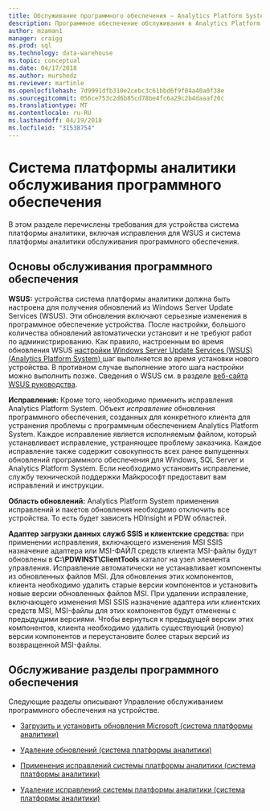 ```yaml
---
title: Обслуживание программного обеспечения — Analytics Platform System | Документы Microsoft
description: Программное обеспечение обслуживания в Analytics Platform System (APS).
author: mzaman1
manager: craigg
ms.prod: sql
ms.technology: data-warehouse
ms.topic: conceptual
ms.date: 04/17/2018
ms.author: murshedz
ms.reviewer: martinle
ms.openlocfilehash: 7d9991dfb310e2cebc3c61bbd6f9f04a40a0f38e
ms.sourcegitcommit: 056ce753c2d6b85cd78be4fc6a29c2b4daaaf26c
ms.translationtype: MT
ms.contentlocale: ru-RU
ms.lasthandoff: 04/19/2018
ms.locfileid: "31538754"
---
```

# <a name="software-servicing-in-analytics-platform-system"></a>Система платформы аналитики обслуживания программного обеспечения
В этом разделе перечислены требования для устройства система платформы аналитики, включая исправления для WSUS и система платформы аналитики обслуживания программного обеспечения.  
  
## <a name="Basics"></a>Основы обслуживания программного обеспечения  
**WSUS:** устройства система платформы аналитики должна быть настроена для получения обновлений из Windows Server Update Services (WSUS). Эти обновления включают серьезные изменения в программное обеспечение устройства. После настройки, большого количества обновлений автоматически установит и не требуют работ по администрированию. Как правило, настроенным во время обновления WSUS [настройки Windows Server Update Services &#40;WSUS&#41; &#40;Analytics Platform System&#41; ](configure-windows-server-update-services-wsus.md) шаг выполняется во время установки нового устройства. В противном случае выполнение этого шага настройки можно выполнить позже. Сведения о WSUS см. в разделе [веб-сайта WSUS руководства](http://go.microsoft.com/fwlink/?LinkId=202417).  
  
**Исправления:** Кроме того, необходимо применить исправления Analytics Platform System. Объект *исправление* обновления программного обеспечения, созданных для конкретного клиента для устранения проблемы с программным обеспечением Analytics Platform System. Каждое исправление является исполняемым файлом, который устанавливает исправление, устраняющее проблему заказчика. Каждое исправление также содержит совокупность всех ранее выпущенных обновлений программного обеспечения для Windows, SQL Server и Analytics Platform System. Если необходимо установить исправление, службу технической поддержки Майкрософт предоставит вам исправлений и инструкции.  
  
**Область обновлений:** Analytics Platform System применения исправлений и пакетов обновления необходимо отключить все устройства. То есть будет зависеть HDInsight и PDW областей.  
  
**Адаптер загрузки данных служб SSIS и клиентские средства:** при применении исправления, включающего изменения MSI SSIS назначение адаптера или MSI-ФАЙЛ средств клиента MSI-файлы будут обновлены в **C:\PDWINST\ClientTools** каталог на узел элемента управления. Исправление автоматически не устанавливает компоненты из обновленных файлов MSI. Для обновления этих компонентов, клиента необходимо удалить старые версии компонентов и установить новые версии обновленных файлов MSI. При удалении исправление, включающего изменения MSI SSIS назначение адаптера или клиентских средств MSI, MSI-файлы для этих компонентов будут отменены с предыдущими версиями. Чтобы вернуться к предыдущей версии этих компонентов, клиента необходимо удалить существующий (новую) версии компонентов и переустановите более старых версий из возвращенной MSI-файлы.  
  
## <a name="software-servicing-topics"></a>Обслуживание разделы программного обеспечения  
Следующие разделы описывают Управление обслуживанием программного обеспечения на устройстве.  
  
-   [Загрузить и установить обновления Microsoft &#40;система платформы аналитики&#41;](download-and-apply-microsoft-updates.md)  
  
-   [Удаление обновлений &#40;система платформы аналитики&#41;](uninstall-microsoft-updates.md)  
  
-   [Применения исправлений системы платформы аналитики &#40;система платформы аналитики&#41;](apply-analytics-platform-system-hotfixes.md)  
  
-   [Удаление исправлений системы платформы аналитики &#40;система платформы аналитики&#41;](uninstall-analytics-platform-system-hotfixes.md)  
  
<!-- MISSING LINKS ## See Also  
[Common Metadata Query Examples &#40;SQL Server PDW&#41;](../sqlpdw/common-metadata-query-examples-sql-server-pdw.md)  -->  
  
